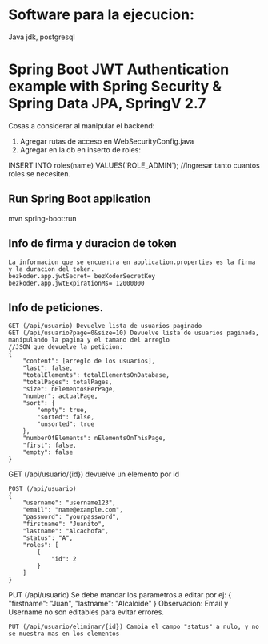# Software para la ejecucion:
Java jdk, postgresql
# Spring Boot JWT Authentication example with Spring Security & Spring Data JPA, SpringV 2.7

Cosas a considerar al manipular el backend: 

1. Agregar rutas de acceso en WebSecurityConfig.java
2. Agregar en la db en inserto de roles:

INSERT INTO roles(name) VALUES('ROLE_ADMIN');
//Ingresar tanto cuantos roles se necesiten.

## Run Spring Boot application

mvn spring-boot:run

## Info de firma y duracion de token
```
La informacion que se encuentra en application.properties es la firma y la duracion del token.
bezkoder.app.jwtSecret= bezKoderSecretKey
bezkoder.app.jwtExpirationMs= 12000000
```

## Info de peticiones.
```
GET (/api/usuario) Devuelve lista de usuarios paginado
GET (/api/usuario?page=0&size=10) Devuelve lista de usuarios paginada, manipulando la pagina y el tamano del arreglo
//JSON que devuelve la peticion:
{
    "content": [arreglo de los usuarios],
    "last": false,
    "totalElements": totalElementsOnDatabase,
    "totalPages": totalPages,
    "size": nElementosPerPage,
    "number": actualPage,
    "sort": {
        "empty": true,
        "sorted": false,
        "unsorted": true
    },
    "numberOfElements": nElementsOnThisPage,
    "first": false,
    "empty": false
}
```
GET (/api/usuario/{id}) devuelve un elemento por id
```
POST (/api/usuario)
{
    "username": "username123",
    "email": "name@example.com",
    "password": "yourpassword",
    "firstname": "Juanito",
    "lastname": "Alcachofa",
    "status": "A",
    "roles": [
        {
            "id": 2
        }
    ]
}
```
PUT (/api/usuario) Se debe mandar los parametros a editar por ej:
{
    "firstname": "Juan",
    "lastname": "Alcaloide"
}
Observacion: Email y Username no son editables para evitar errores.
```
PUT (/api/usuario/eliminar/{id}) Cambia el campo "status" a nulo, y no se muestra mas en los elementos
```